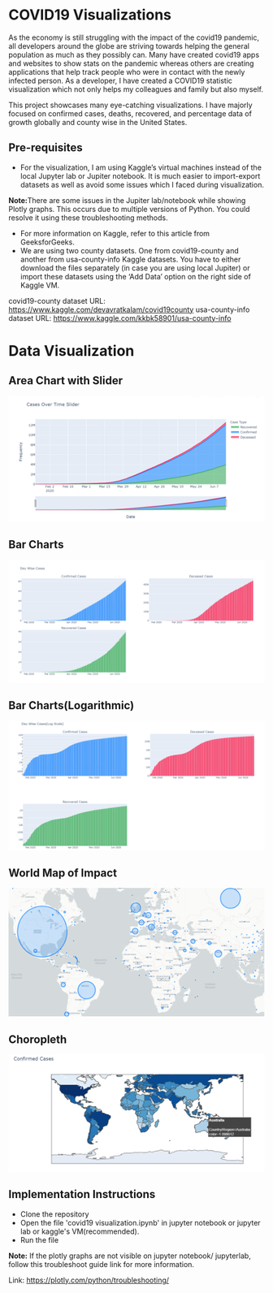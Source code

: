 # COVID19 Visualizations
As the economy is still struggling with the impact of the covid19 pandemic, all developers around the globe are striving towards helping the general population as much as they possibly can. Many have created covid19 apps and websites to show stats on the pandemic whereas others are creating applications that help track people who were in contact with the newly infected person. As a developer, I have created a COVID19 statistic visualization which not only helps my colleagues and family but also myself. 

This project showcases many eye-catching visualizations. I have majorly focused on confirmed cases, deaths, recovered, and percentage data of growth globally and county wise in the United States. 

## Pre-requisites
- For the visualization, I am using Kaggle’s virtual machines instead of the local Jupyter lab or Jupiter notebook. It is much easier to import-export datasets as well as avoid some issues which I faced during visualization.

<b>Note:</b>There are some issues in the Jupiter lab/notebook while showing Plotly graphs. This occurs due to multiple versions of Python. You could resolve it using these troubleshooting methods.
- For more information on Kaggle, refer to this article from GeeksforGeeks.
- We are using two county datasets. One from covid19-county and another from usa-county-info Kaggle datasets. You have to either download the files separately (in case you are using local Jupiter) or import these datasets using the ‘Add Data’ option on the right side of Kaggle VM.

covid19-county dataset URL: https://www.kaggle.com/devavratkalam/covid19county
usa-county-info dataset URL: https://www.kaggle.com/kkbk58901/usa-county-info


<h1>Data Visualization</h1>
<h2>Area Chart with Slider</h2>

![](./images/cases_over_time.png)

<h2>Bar Charts</h2>

![](./images/day_wise_cases.png)

<h2>Bar Charts(Logarithmic)</h2>

![](./images/day_wise_cases_log.png)

<h2>World Map of Impact</h2>

![](./map/maps.png)

<h2>Choropleth</h2>

![](./choropleth/confirmed_choropleth.png)


## Implementation Instructions
- Clone the repository
- Open the file 'covid19 visualization.ipynb' in jupyter notebook or jupyter lab or kaggle's VM(recommended).
- Run the file

<b>Note:</b> If the plotly graphs are not visible on jupyter notebook/ jupyterlab, follow this troubleshoot guide link for more information. 

Link: https://plotly.com/python/troubleshooting/
